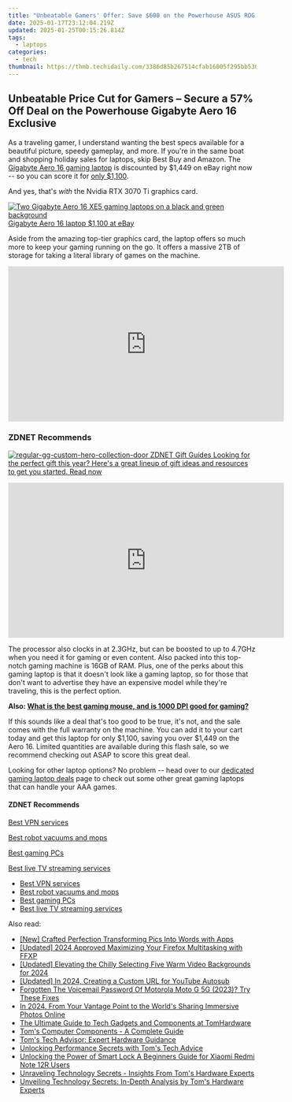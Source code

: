 ```yaml
---
title: "Unbeatable Gamers' Offer: Save $600 on the Powerhouse ASUS ROG Strix G15 – Exclusive Promotion"
date: 2025-01-17T23:12:04.219Z
updated: 2025-01-25T00:15:26.814Z
tags:
  - laptops
categories:
  - tech
thumbnail: https://thmb.techidaily.com/3386d85b267514cfab16005f295bb530706ad69ae81e5253850f97e6c38efaf4.jpg
---
```


## Unbeatable Price Cut for Gamers – Secure a 57% Off Deal on the Powerhouse Gigabyte Aero 16  Exclusive

As a traveling gamer, I understand wanting the best specs available for a beautiful picture, speedy gameplay, and more. If you're in the same boat and shopping holiday sales for laptops, skip Best Buy and Amazon. The [Gigabyte Aero 16 gaming laptop](https://www.ebay.com/itm/304607937740) is discounted by $1,449 on eBay right now -- so you can score it for [only $1,100](https://www.ebay.com/itm/304607937740).

And yes, that's _with_ the Nvidia RTX 3070 Ti graphics card. 

[![Two Gigabyte Aero 16 XE5 gaming laptops on a black and green background](https://www.zdnet.com/a/img/resize/9d3a04b8d0cbc345e7ad7a21744ee4f3911d6eff/2022/12/13/aaeff5dd-dcec-408b-9f34-41008552aaf6/gigabyte-aero-16.jpg?auto=webp&fit=crop&height=172.5&width=294) Gigabyte Aero 16 laptop $1,100 at eBay](https://www.ebay.com/itm/304607937740)

Aside from the amazing top-tier graphics card, the laptop offers so much more to keep your gaming running on the go. It offers a massive 2TB of storage for taking a literal library of games on the machine.

<!-- affiliate ads begin -->
<iframe width="560" height="315" src="https://www.youtube.com/embed/y3VlwHTQQMs?si=BXYwD1pKiaTuev4y" title="YouTube video player" frameborder="0" allow="accelerometer; autoplay; clipboard-write; encrypted-media; gyroscope; picture-in-picture; web-share" referrerpolicy="strict-origin-when-cross-origin" allowfullscreen></iframe>
<!-- affiliate ads end -->

### **ZDNET** Recommends

[![regular-gg-custom-hero-collection-door](https://www.zdnet.com/a/img/resize/0b0cc7d8ff9ce2dcc37545231a740e7b985d6824/2023/01/06/5432e6d1-6507-4feb-bcda-ebe426cbd068/regular-gg-custom-hero-collection-door.jpg?auto=webp&fit=crop&frame=1&height=238.5&width=459) ZDNET Gift Guides Looking for the perfect gift this year? Here's a great lineup of gift ideas and resources to get you started.  Read now](https://www.zdnet.com/collection/gift-guide/)

<!-- affiliate ads begin -->
<iframe width="560" height="315" src="https://www.youtube.com/embed/JAkb8Bv3AU4?si=2rHwnZYTzTLieKgY" title="YouTube video player" frameborder="0" allow="accelerometer; autoplay; clipboard-write; encrypted-media; gyroscope; picture-in-picture; web-share" referrerpolicy="strict-origin-when-cross-origin" allowfullscreen></iframe>
<!-- affiliate ads end -->

The processor also clocks in at 2.3GHz, but can be boosted to up to 4.7GHz when you need it for gaming or even content. Also packed into this top-notch gaming machine is 16GB of RAM. Plus, one of the perks about this gaming laptop is that it doesn't look like a gaming laptop, so for those that don't want to advertise they have an expensive model while they're traveling, this is the perfect option.

**Also: [What is the best gaming mouse, and is 1000 DPI good for gaming?](https://www.zdnet.com/home-and-office/home-entertainment/best-gaming-mouse/)**

If this sounds like a deal that's too good to be true, it's not, and the sale comes with the full warranty on the machine. You can add it to your cart today and get this laptop for only $1,100, saving you over $1,449 on the Aero 16\. Limited quantities are available during this flash sale, so we recommend checking out ASAP to score this great deal.

Looking for other laptop options? No problem -- head over to our [dedicated gaming laptop deals](https://www.zdnet.com/article/gaming-laptop-deals/) page to check out some other great gaming laptops that can handle your AAA games.

#### **ZDNET** Recommends

[Best VPN services](https://www.zdnet.com/article/best-vpn/ "Best VPN services")

[Best robot vacuums and mops](https://www.zdnet.com/article/best-robot-vacuum-mop/ "Best robot vacuums and mops")

[Best gaming PCs](https://www.zdnet.com/article/best-gaming-pc/ "Best gaming PCs")

[Best live TV streaming services](https://www.zdnet.com/article/best-live-tv-streaming-service/ "Best live TV streaming services")

* [Best VPN services](https://www.zdnet.com/article/best-vpn/ "Best VPN services")
* [Best robot vacuums and mops](https://www.zdnet.com/article/best-robot-vacuum-mop/ "Best robot vacuums and mops")
* [Best gaming PCs](https://www.zdnet.com/article/best-gaming-pc/ "Best gaming PCs")
* [Best live TV streaming services](https://www.zdnet.com/article/best-live-tv-streaming-service/ "Best live TV streaming services")

<ins class="adsbygoogle"
     style="display:block"
     data-ad-format="autorelaxed"
     data-ad-client="ca-pub-7571918770474297"
     data-ad-slot="1223367746"></ins>

<ins class="adsbygoogle"
     style="display:block"
     data-ad-client="ca-pub-7571918770474297"
     data-ad-slot="8358498916"
     data-ad-format="auto"
     data-full-width-responsive="true"></ins>

<span class="atpl-alsoreadstyle">Also read:</span>
<div><ul>
<li><a href="https://extra-resources.techidaily.com/new-crafted-perfection-transforming-pics-into-words-with-apps/"><u>[New] Crafted Perfection Transforming Pics Into Words with Apps</u></a></li>
<li><a href="https://article-posts.techidaily.com/updated-2024-approved-maximizing-your-firefox-multitasking-with-ffxp/"><u>[Updated] 2024 Approved Maximizing Your Firefox Multitasking with FFXP</u></a></li>
<li><a href="https://youtube-lab.techidaily.com/ed-elevating-the-chilly-selecting-five-warm-video-backgrounds-for-2024/"><u>[Updated] Elevating the Chilly Selecting Five Warm Video Backgrounds for 2024</u></a></li>
<li><a href="https://facebook-video-footage.techidaily.com/updated-in-2024-creating-a-custom-url-for-youtube-autosub/"><u>[Updated] In 2024, Creating a Custom URL for YouTube Autosub</u></a></li>
<li><a href="https://android-unlock.techidaily.com/forgotten-the-voicemail-password-of-motorola-moto-g-5g-2023-try-these-fixes-by-drfone-android/"><u>Forgotten The Voicemail Password Of Motorola Moto G 5G (2023)? Try These Fixes</u></a></li>
<li><a href="https://facebook-video-content.techidaily.com/in-2024-from-your-vantage-point-to-the-worlds-sharing-immersive-photos-online/"><u>In 2024, From Your Vantage Point to the World's Sharing Immersive Photos Online</u></a></li>
<li><a href="https://hardware-reviews.techidaily.com/the-ultimate-guide-to-tech-gadgets-and-components-at-tomhardware/"><u>The Ultimate Guide to Tech Gadgets and Components at TomHardware</u></a></li>
<li><a href="https://hardware-reviews.techidaily.com/toms-computer-components-a-complete-guide/"><u>Tom's Computer Components - A Complete Guide</u></a></li>
<li><a href="https://hardware-reviews.techidaily.com/toms-tech-advisor-expert-hardware-guidance/"><u>Tom's Tech Advisor: Expert Hardware Guidance</u></a></li>
<li><a href="https://hardware-reviews.techidaily.com/unlocking-performance-secrets-with-toms-tech-advice/"><u>Unlocking Performance Secrets with Tom's Tech Advice</u></a></li>
<li><a href="https://unlock-android.techidaily.com/unlocking-the-power-of-smart-lock-a-beginners-guide-for-xiaomi-redmi-note-12r-users-by-drfone-android/"><u>Unlocking the Power of Smart Lock A Beginners Guide for Xiaomi Redmi Note 12R Users</u></a></li>
<li><a href="https://hardware-reviews.techidaily.com/unraveling-technology-secrets-insights-from-toms-hardware-experts/"><u>Unraveling Technology Secrets - Insights From Tom's Hardware Experts</u></a></li>
<li><a href="https://hardware-reviews.techidaily.com/unveiling-technology-secrets-in-depth-analysis-by-toms-hardware-experts/"><u>Unveiling Technology Secrets: In-Depth Analysis by Tom's Hardware Experts</u></a></li>
</ul></div>

